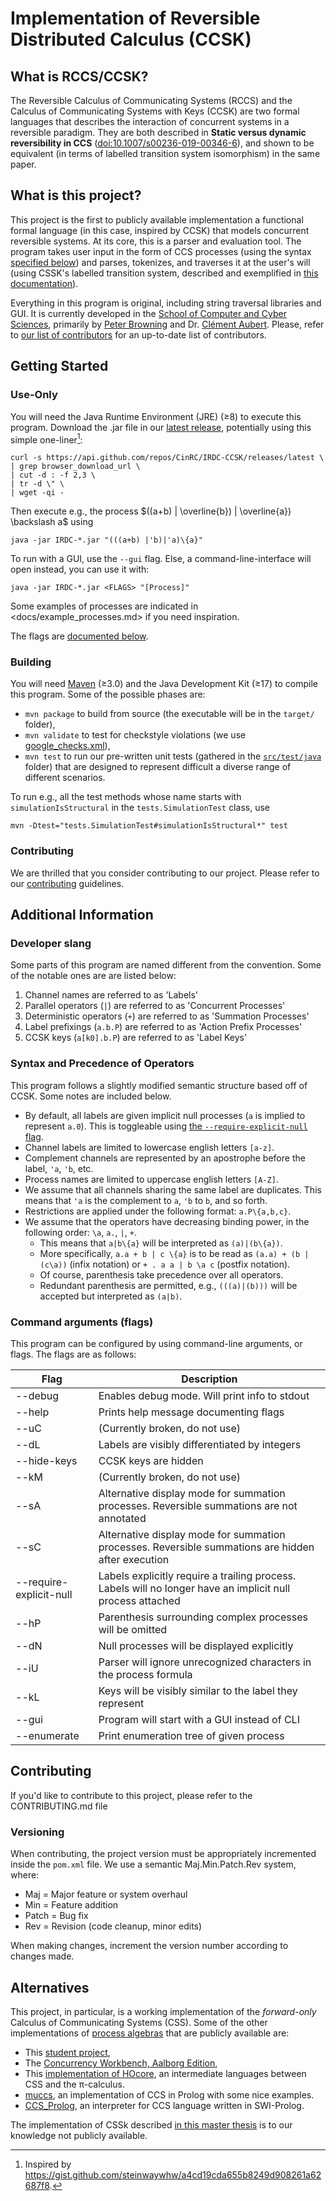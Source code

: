 # Implementation of Reversible Distributed Calculus (CCSK)

## What is RCCS/CCSK?

The Reversible Calculus of Communicating Systems (RCCS) and the Calculus of Communicating Systems with Keys (CCSK) are two formal languages that describes the interaction of concurrent systems in a reversible paradigm.
They are both described in **Static versus dynamic reversibility in CCS** ([doi:10.1007/s00236-019-00346-6](https://doi.org/10.1007/s00236-019-00346-6)), and shown to be equivalent (in terms of labelled transition system isomorphism) in the same paper.

## What is this project?

This project is the first to publicly available implementation a functional formal language (in this case, inspired by CCSK) that models concurrent reversible systems.
At its core, this is a parser and evaluation tool.
The program takes user input in the form of CCS processes (using the syntax [specified below](#syntax)) and parses, tokenizes, and traverses it at the user's will (using CSSK's labelled transition system, described and exemplified in [this documentation](docs/lts.md)).

Everything in this program is original, including string traversal libraries and GUI.
It is currently developed in the [School of Computer and Cyber Sciences](https://www.augusta.edu/ccs/), primarily by [Peter Browning](https://petech.me/) and Dr. [Clément Aubert](https://spots.augusta.edu/caubert/).
Please, refer to [our list of contributors](https://github.com/CinRC/IRDC-CCSK/graphs/contributors) for an up-to-date list of contributors.

## Getting Started

### Use-Only

You will need the Java Runtime Environment (JRE) (≥8) to execute this program.
Download the .jar file in our [latest release](https://github.com/CinRC/IRDC-CCSK/releases/latest), potentially using this simple one-liner[^1]:
[^1]: Inspired by <https://gist.github.com/steinwaywhw/a4cd19cda655b8249d908261a62687f8>.

```
curl -s https://api.github.com/repos/CinRC/IRDC-CCSK/releases/latest \
| grep browser_download_url \
| cut -d : -f 2,3 \
| tr -d \" \
| wget -qi -
```

Then execute e.g., the process $((a+b) | \overline{b}) | \overline{a}) \backslash a$ using

```
java -jar IRDC-*.jar "(((a+b) |'b)|'a)\{a}"
```

To run with a GUI, use the `--gui` flag. Else, a command-line-interface will open instead, you can use it with:

```
java -jar IRDC-*.jar <FLAGS> "[Process]"
```

Some examples of processes are indicated in <docs/example_processes.md> if you need inspiration.

The flags are [documented below](#command-arguments-flags).


### Building

You will need [Maven](https://maven.apache.org/) (≥3.0) and the Java Development Kit (≥17) to compile this program.
Some of the possible phases are:

- `mvn package` to build from source (the executable will be in the `target/` folder),
- `mvn validate` to test for checkstyle violations (we use [google_checks.xml](google_checks.xml)),
- `mvn test` to run our pre-written unit tests (gathered in the [`src/test/java`](src/test/java) folder) that are designed to represent difficult a diverse range of different scenarios.

To run e.g., all the test methods whose name starts with `simulationIsStructural` in the `tests.SimulationTest` class, use

```
mvn -Dtest="tests.SimulationTest#simulationIsStructural*" test
```

### Contributing

We are thrilled that you consider contributing to our project.
Please refer to our [contributing](CONTRIBUTING.md) guidelines.

## Additional Information

### Developer slang

Some parts of this program are named different from the convention. Some of the notable ones are are listed below:

1. Channel names are referred to as 'Labels'
2. Parallel operators (`|`) are referred to as 'Concurrent Processes'
3. Deterministic operators (`+`) are referred to as 'Summation Processes'
4. Label prefixings (`a.b.P`) are referred to as 'Action Prefix Processes'
5. CCSK keys (`a[k0].b.P`) are referred to as 'Label Keys'

### Syntax and Precedence of Operators

This program follows a slightly modified semantic structure based off of CCSK. Some notes are included below.
- By default, all labels are given implicit null processes (`a` is implied to represent `a.0`). This is toggleable using [the `--require-explicit-null` flag](#command-arguments-flags).
- Channel labels are limited to lowercase english letters `[a-z]`.
- Complement channels are represented by an apostrophe before the label, `'a`, `'b`, etc.
- Process names are limited to uppercase english letters `[A-Z]`.
- We assume that all channels sharing the same label are duplicates. This means that `'a` is the complement to `a`, `'b` to `b`, and so forth.
- Restrictions are applied under the following format: `a.P\{a,b,c}`.
- We assume that the operators have decreasing binding power, in the following order: `\a`, `a.`, `|`, `+`.
  - This means that `a|b\{a}` will be interpreted as `(a)|(b\{a})`.
  - More specifically, `a.a + b | c \{a}` is to be read as `(a.a) + (b | (c\a))` (infix notation) or `+ . a a | b \a c`  (postfix notation).
  - Of course, parenthesis take precedence over all operators.
  - Redundant parenthesis are permitted, e.g., `(((a)|(b)))` will be accepted but interpreted as `(a|b)`.

### Command arguments (flags)

This program can be configured by using command-line arguments, or flags. The flags are as follows:

| **Flag**    	                    | **Description**                                                                                            	 |
|----------------------------------|--------------------------------------------------------------------------------------------------------------|
| --debug     	                    | Enables debug mode. Will print info to stdout                                                              	 |
| --help      	                    | Prints help message documenting flags                                                                      	 |
| --uC        	                    | (Currently broken, do not use)                                                                             	 |
| --dL        	                    | Labels are visibly differentiated by integers                                                              	 |
| --hide-keys 	                    | CCSK keys are hidden                                                                                       	 |
| --kM        	                    | (Currently broken, do not use)                                                                             	 |
| --sA        	                    | Alternative display mode for summation processes. Reversible summations are not annotated                  	 |
| --sC        	                    | Alternative display mode for summation processes. Reversible summations are hidden after execution         	 |
| --require-explicit-null        	 | Labels explicitly require a trailing process. Labels will no longer have an implicit null process attached 	 |
| --hP        	                    | Parenthesis surrounding complex processes will be omitted                                                  	 |
| --dN        	                    | Null processes will be displayed explicitly                                                                	 |
| --iU        	                    | Parser will ignore unrecognized characters in the process formula                                          	 |
| --kL        	                    | Keys will be visibly similar to the label they represent                                                   	 |
| --gui       	                    | Program will start with a GUI instead of CLI                                                               	 |
| --enumerate  	                   | Print enumeration tree of given process                                                                    	 |


## Contributing

If you'd like to contribute to this project, please refer to the CONTRIBUTING.md file

### Versioning

When contributing, the project version must be appropriately incremented inside the `pom.xml` file. We use a semantic Maj.Min.Patch.Rev system, where:
* Maj     = Major feature or system overhaul
* Min     = Feature addition
* Patch   = Bug fix 
* Rev     = Revision (code cleanup, minor edits)

When making changes, increment the version number according to changes made.

## Alternatives

This project, in particular, is a working implementation of the _forward-only_ Calculus of Communicating Systems (CSS).
Some of the other implementations of [process algebras](https://en.wikipedia.org/wiki/Process_calculus) that are publicly available are:

- This [student project](https://github.com/ComputerScience-Projects/Calculus-of-Communicating-Systems),
- The [Concurrency Workbench, Aalborg Edition](http://caal.cs.aau.dk/),
- This [implementation of HOcore](https://people.rennes.inria.fr/Alan.Schmitt/research/hocore/), an intermediate languages between CSS and the π-calculus.
- [muccs](https://github.com/andreasimonetto/muccs), an implementation of CCS in Prolog with some nice examples.
- [CCS_Prolog](https://github.com/CoffeeStraw/CCS_Prolog), an interpreter for CCS language written in SWI-Prolog.

The implementation of CSSk described [in this master thesis](https://leicester.figshare.com/articles/thesis/SimCCSK_simulation_of_the_reversible_process_calculi_CCSK/10091681) is to our knowledge not publicly available.

